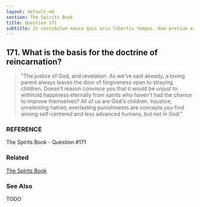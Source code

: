 ```yaml
---
layout: default-md
section: The Spirits Book
title: Question 171
subtitle: In vestibulum massa quis arcu lobortis tempus. Nam pretium arcu in odio vulputate luctus.
---
```


## 171. What is the basis for the doctrine of reincarnation? 
> "The justice of God, and revelation. As we've said already, a loving parent always leaves the door of forgiveness open to straying children. Doesn't reason convince you that it would be unjust to withhold happiness eternally from spirits who haven't had the chance to improve themselves? All of us are God's children.  Injustice, unrelenting hatred, everlasting punishments are concepts you find among self-centered and less advanced humans, but not in God."



### REFERENCE
The Spirits Book - Question #171


### Related
[The Spirits Book](../spirits-book)

### See Also
TODO